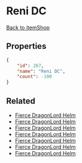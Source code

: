 # Reni DC

<no description available>

[Back to itemShop](../item-shops.md)

## Properties

```json
{
    "id": 267,
    "name": "Reni DC",
    "count": -100
}
```

## Related

- [Fierce DragonLord Helm](../items/7049-fierce-dragonlord-helm.md)
- [Fierce DragonLord Helm](../items/7050-fierce-dragonlord-helm.md)
- [Fierce DragonLord Helm](../items/7051-fierce-dragonlord-helm.md)
- [Fierce DragonLord Helm](../items/7052-fierce-dragonlord-helm.md)
- [Fierce DragonLord Helm](../items/7053-fierce-dragonlord-helm.md)
- [Fierce DragonLord Helm](../items/7054-fierce-dragonlord-helm.md)
- [Fierce DragonLord Helm](../items/7055-fierce-dragonlord-helm.md)

